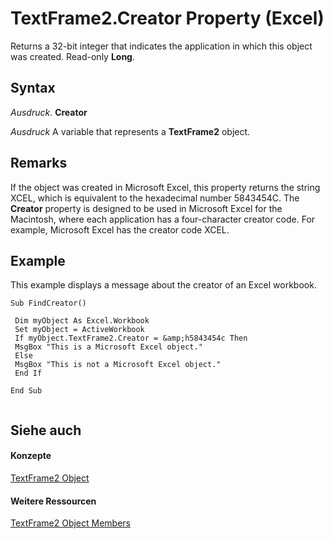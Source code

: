 
# TextFrame2.Creator Property (Excel)

Returns a 32-bit integer that indicates the application in which this object was created. Read-only  **Long**.


## Syntax

 _Ausdruck_. **Creator**

 _Ausdruck_ A variable that represents a **TextFrame2** object.


## Remarks

If the object was created in Microsoft Excel, this property returns the string XCEL, which is equivalent to the hexadecimal number 5843454C. The  **Creator** property is designed to be used in Microsoft Excel for the Macintosh, where each application has a four-character creator code. For example, Microsoft Excel has the creator code XCEL.


## Example

This example displays a message about the creator of an Excel workbook.


```
Sub FindCreator() 
 
 Dim myObject As Excel.Workbook 
 Set myObject = ActiveWorkbook 
 If myObject.TextFrame2.Creator = &amp;h5843454c Then 
 MsgBox "This is a Microsoft Excel object." 
 Else 
 MsgBox "This is not a Microsoft Excel object." 
 End If 
 
End Sub 
 
```


## Siehe auch


#### Konzepte


[TextFrame2 Object](66ba23e5-9b15-b954-a1db-1bd19b4eb90d.md)
#### Weitere Ressourcen


[TextFrame2 Object Members](http://msdn.microsoft.com/library/04f18e2a-8a83-b077-fe38-4bb56edce5a7%28Office.15%29.aspx)
